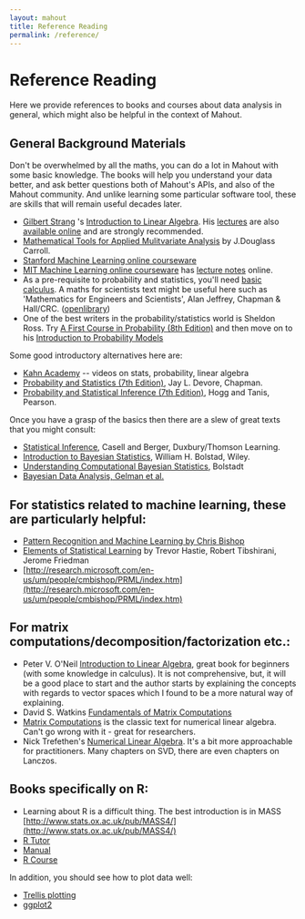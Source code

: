 ```yaml
---
layout: mahout
title: Reference Reading
permalink: /reference/
---
```

# Reference Reading

Here we provide references to books and courses about data analysis in general, which might also be helpful in the context of Mahout.

<a name="ReferenceReading-GeneralBackgroundMaterials"></a>
## General Background Materials

Don't be overwhelmed by all the maths, you can do a lot in Mahout with some
basic knowledge. The books will help you understand your
data better, and ask better questions both of Mahout's APIs, and also of
the Mahout community. And unlike learning some particular software tool,
these are skills that will remain useful decades later.

 * [Gilbert Strang](http://www-math.mit.edu/~gs)
's [Introduction to Linear Algebra](http://math.mit.edu/linearalgebra/). His [lectures](http://ocw.mit.edu/courses/mathematics/18-06-linear-algebra-spring-2010/) are also [available online](http://web.mit.edu/18.06/www/)
 and are strongly recommended. 
 * [Mathematical Tools for Applied Mulitvariate Analysis](http://www.amazon.com/Mathematical-Tools-Applied-Multivariate-Analysis/dp/0121609553/ref=sr_1_1?ie=UTF8&qid=1299602805&sr=8-1) by J.Douglass
Carroll.
 * [Stanford Machine Learning online courseware](http://www.stanford.edu/class/cs229/)
 * [MIT Machine Learning online courseware](http://ocw.mit.edu/courses/electrical-engineering-and-computer-science/6-867-machine-learning-fall-2006/)  has [lecture notes](http://ocw.mit.edu/courses/electrical-engineering-and-computer-science/6-867-machine-learning-fall-2006/lecture-notes/) online.
 * As a pre-requisite to probability and statistics, you'll need [basic calculus](http://en.wikipedia.org/wiki/Calculus). A maths for scientists text might be useful here such as 'Mathematics for Engineers and Scientists', Alan Jeffrey, Chapman & Hall/CRC. ([openlibrary](http://openlibrary.org/books/OL3305993M/Mathematics_for_engineers_and_scientists))
 * One of the best writers in the probability/statistics world is Sheldon Ross. Try [A First Course in Probability (8th Edition)](http://www.pearsonhighered.com/educator/product/First-Course-in-Probability-A/9780136033134.page) and then move on to his [Introduction to Probability Models](http://www.amazon.com/Introduction-Probability-Models-Sixth-Sheldon/dp/0125984707)

Some good introductory alternatives here are:

 * [Kahn Academy](http://www.khanacademy.org/) -- videos on stats, probability, linear algebra
 * [Probability and Statistics (7th Edition)](http://www.amazon.com/Probability-Statistics-Engineering-Sciences-InfoTrac/dp/0534399339), Jay L. Devore, Chapman.
 * [Probability and Statistical Inference (7th Edition)](http://www.amazon.com/Probability-Statistical-Inference-Robert-Hogg/dp/0132546086), Hogg and Tanis, Pearson.

Once you have a grasp of the basics then there are a slew of great texts that you might consult:

 * [Statistical Inference](http://www.amazon.com/Statistical-Inference-George-Casella/dp/0534243126), Casell and Berger, Duxbury/Thomson Learning.
 * [Introduction to Bayesian Statistics](http://www.amazon.com/Introduction-Bayesian-Statistics-William-Bolstad/dp/0471270202), William H. Bolstad, Wiley. 
 * [Understanding Computational Bayesian Statistics](http://www.amazon.com/Understanding-Computational-Bayesian-Statistics-Wiley/dp/0470046090), Bolstadt
 * [Bayesian Data Analysis, Gelman et al.](http://www.stat.columbia.edu/~gelman/book/)


## For statistics related to machine learning, these are particularly helpful:

 * [Pattern Recognition and Machine Learning by Chris Bishop](http://research.microsoft.com/en-us/um/people/cmbishop/PRML/index.htm)
 * [Elements of Statistical Learning](http://www-stat.stanford.edu/~tibs/ElemStatLearn/) by Trevor Hastie, Robert Tibshirani, Jerome Friedman 
 * [http://research.microsoft.com/en-us/um/people/cmbishop/PRML/index.htm](http://research.microsoft.com/en-us/um/people/cmbishop/PRML/index.htm)
 

## For matrix computations/decomposition/factorization etc.:

 * Peter V. O'Neil [Introduction to Linear Algebra](http://www.amazon.com/Introduction-Linear-Algebra-Theory-Applications/dp/053400606X), great book for beginners (with some knowledge in calculus). It is not comprehensive, but, it will be a good place to start and the author starts by explaining the concepts with regards to vector spaces which I found to be a more natural way of explaining.
 * David S. Watkins [Fundamentals of Matrix Computations](http://www.amazon.com/Fundamentals-Matrix-Computations-Applied-Mathematics/dp/0470528338/)
 * [Matrix Computations](http://www.amazon.com/Computations-Hopkins-Studies-Mathematical-Sciences/dp/0801854148/ref=sr_1_2?s=books&ie=UTF8&qid=1394307676&sr=1-2&keywords=golub+van+loan) is the classic text for numerical linear algebra. Can't go wrong with it - great for researchers.  
 * Nick Trefethen's [Numerical Linear Algebra](http://people.maths.ox.ac.uk/trefethen/books.html).  It's a bit more approachable for practitioners. Many chapters on SVD, there are even chapters on Lanczos.


## Books specifically on R:

* Learning about R is a difficult thing. The best introduction is in MASS [http://www.stats.ox.ac.uk/pub/MASS4/](http://www.stats.ox.ac.uk/pub/MASS4/)
* [R Tutor](http://www.r-tutor.com/r-introduction)
* [Manual](http://cran.r-project.org/doc/manuals/R-intro.pdf)
* [R Course](http://faculty.washington.edu/tlumley/Rcourse/)

In addition, you should see how to plot data well:

* [Trellis plotting](http://www.statmethods.net/advgraphs/trellis.html)
* [ggplot2](http://had.co.nz/ggplot2/)

